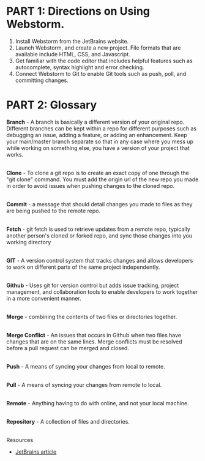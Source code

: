 # PART 1: Directions on Using Webstorm.

1. Install Webstorm from the JetBrains website.
2. Launch Webstorm, and create a new project. File formats that are available include HTML, CSS, and Javascript. 
3. Get familiar with the code editor that includes helpful features such as autocomplete, syntax highlight and error checking.
4. Connect Webstorm to Git to enable Git tools such as push, poll, and committing changes.




# PART 2: Glossary


**Branch** - A branch is basically a different version of your original repo. Different branches can be kept within a repo for different purposes such as debugging an issue, adding a feature, or adding an enhancement. Keep your main/master branch separate so that in any case where you mess up while working on something else, you have a version of your project that works.
<br>
<br>

**Clone** - To clone a git repo is to create an exact copy of one through the "git clone" command. You must add the origin url of the new repo you made in order to avoid issues when pushing changes to the cloned repo.
<br>
<br>

**Commit** - a message that should detail changes you made to files as they are being pushed to the remote repo.
<br>
<br>

**Fetch** - git fetch is used to retrieve updates from a remote repo, typically another person's cloned or forked repo, and sync those changes into you working directory
<br>
<br>

**GIT** - A version control system that tracks changes and allows developers to work on different parts of the same project independently.
<br>
<br>

**Github** - Uses git for version control but adds issue tracking, project management, and collaboration tools to enable developers to work together in a more convenient manner.
<br>
<br>

**Merge** - combining the contents of two files or directories together.
<br>
<br>

**Merge Conflict** - An issues that occurs in Github when two files have changes that are on the same lines. Merge conflicts must be resolved before a pull request can be merged and closed. 
<br>
<br>

**Push** - A means of syncing your changes from local to remote. 
<br>
<br>

**Pull** - A means of syncing your changes from remote to local. 
<br>
<br>

**Remote** - Anything having to do with online, and not your local machine.
<br>
<br>

**Repository** - A collection of files and directories.
<br>
<br>

Resources

- [JetBrains article](https://help-center.atlasbeta.so/jetbrains/articles/205824-webstorm-for-front-end-development)